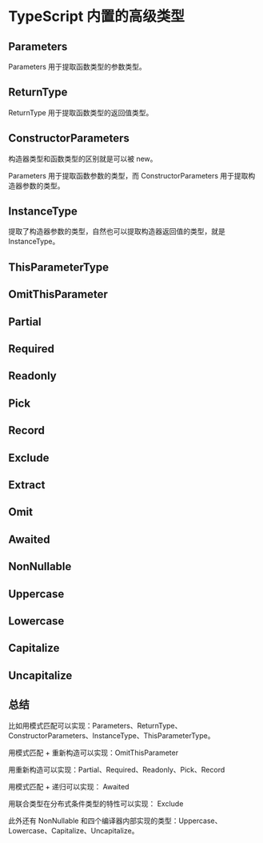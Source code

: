 # TypeScript 内置的高级类型



## Parameters

Parameters 用于提取函数类型的参数类型。

## ReturnType

ReturnType 用于提取函数类型的返回值类型。

## ConstructorParameters

构造器类型和函数类型的区别就是可以被 new。

Parameters 用于提取函数参数的类型，而 ConstructorParameters 用于提取构造器参数的类型。

## InstanceType

提取了构造器参数的类型，自然也可以提取构造器返回值的类型，就是 InstanceType。

## ThisParameterType



## OmitThisParameter

## Partial

## Required

## Readonly

## Pick

## Record

## Exclude

## Extract

## Omit

## Awaited

## NonNullable

## Uppercase

## Lowercase

## Capitalize

## Uncapitalize

## 总结

比如用模式匹配可以实现：Parameters、ReturnType、ConstructorParameters、InstanceType、ThisParameterType。

用模式匹配 + 重新构造可以实现：OmitThisParameter

用重新构造可以实现：Partial、Required、Readonly、Pick、Record

用模式匹配 + 递归可以实现： Awaited

用联合类型在分布式条件类型的特性可以实现： Exclude

此外还有 NonNullable 和四个编译器内部实现的类型：Uppercase、Lowercase、Capitalize、Uncapitalize。
